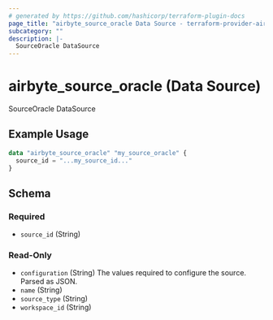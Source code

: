 ```yaml
---
# generated by https://github.com/hashicorp/terraform-plugin-docs
page_title: "airbyte_source_oracle Data Source - terraform-provider-airbyte"
subcategory: ""
description: |-
  SourceOracle DataSource
---
```


# airbyte_source_oracle (Data Source)

SourceOracle DataSource

## Example Usage

```terraform
data "airbyte_source_oracle" "my_source_oracle" {
  source_id = "...my_source_id..."
}
```

<!-- schema generated by tfplugindocs -->
## Schema

### Required

- `source_id` (String)

### Read-Only

- `configuration` (String) The values required to configure the source. Parsed as JSON.
- `name` (String)
- `source_type` (String)
- `workspace_id` (String)
